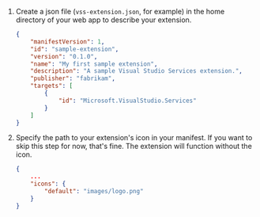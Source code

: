 1. Create a json file (`vss-extension.json`, for example) in the home directory of your web app to describe your extension.

    ```json
    {
        "manifestVersion": 1,
        "id": "sample-extension",
        "version": "0.1.0",
        "name": "My first sample extension",
        "description": "A sample Visual Studio Services extension.",
		"publisher": "fabrikam",
		"targets": [
			{
				"id": "Microsoft.VisualStudio.Services"
			}
		]
    }
    ```

1. Specify the path to your extension's icon in your manifest. 
   If you want to skip this step for now, that's fine. The extension will function without the icon.

    ```json
    {
    	...
    	"icons": {
    		"default": "images/logo.png"
    	}
    }
    ```
